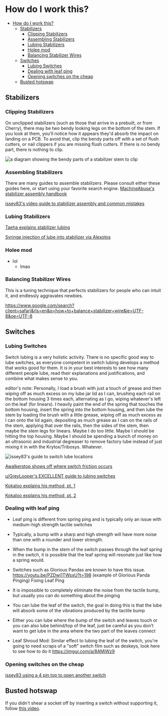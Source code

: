 # How do I work this?
- [How do I work this?](#how-do-i-work-this)
  - [Stabilizers](#stabilizers)
    - [Clipping Stabilizers](#clipping-stabilizers)
    - [Assembling Stabilizers](#assembling-stabilizers)
    - [Lubing Stabilizers](#lubing-stabilizers)
    - [Holee mod](#holee-mod)
    - [Balancing Stabilizer Wires](#balancing-stabilizer-wires)
  - [Switches](#switches)
    - [Lubing Switches](#lubing-switches)
    - [Dealing with leaf ping](#dealing-with-leaf-ping)
    - [Opening switches on the cheap](#opening-switches-on-the-cheap)
  - [Busted hotswap](#busted-hotswap)

## Stabilizers

### Clipping Stabilizers

On unclipped stabilizers (such as those that arrive in a prebuilt, or from Cherry), there may be two bendy looking legs on the bottom of the stem. If you look at them, you'll notice how it appears they'd absorb the impact on landing on a PCB. To avoid that, clip the bendy parts off with a set of flush cutters, or nail clippers if you are missing flush cutters. If there is no bendy part, there is nothing to clip.

![a diagram showing the bendy parts of a stabilizer stem to clip](https://www.maketecheasier.com/assets/uploads/2020/04/keyboard-stabiliser-modding-1-1.jpg)

### Assembling Stabilizers

There are many guides to assemble stabilizers. Please consult either these guides here, or start using your favorite search engine.
[MachineAbuse's stabilizer assembly handbook](https://imgur.com/gallery/pHK0vhz)

[issey83's video guide to stabilizer assembly and common mistakes](https://www.youtube.com/watch?v=6Yz-UzTY8_I)

### Lubing Stabilizers

[Taeha explains stabilizer lubing](https://www.youtube.com/watch?v=usNx1_d0HbQ)

[Syringe injection of lube into stabilizer via Alexotos](https://www.youtube.com/watch?v=nuntwYJpSUY)

### Holee mod

* lol
  * lmao

### Balancing Stabilizer Wires

This is a tuning technique that perfects stabilizers for people who can intuit it, and endlessly aggravates newbies.

https://www.google.com/search?client=safari&rls=en&q=how+to+balance+stabilizer+wire&ie=UTF-8&oe=UTF-8

## Switches

### Lubing Switches

Switch lubing is a very holistic activity. There is no specific good way to lube switches, as everyone competent in switch lubing develops a method that works good for them. It is in your best interests to see how many different people lube, read their explanations and justifications, and combine what makes sense to you.

editor's note: Personally, I load a brush with just a touch of grease and then wiping off as much excess on my lube jar lid as I can, brushing each rail on the bottom housing 3 times each, alternating as I go, wiping whatever's left on the leaf (for linears). I heavily paint the end of the spring that touches the bottom housing, insert the spring into the bottom housing, and then lube the stem by loading the brush with a little grease, wiping off as much excess as I can onto the lid again, depositing as much grease as I can on the rails of the stem, applying that over the rails, then the sides of the stem, then maybe the stem legs for linears. Maybe I do too little. Maybe I should be hitting the top housing. Maybe I should be spending a bunch of money on an ultrasonic and industrial degreaser to remove factory lube instead of just mixing it in with the Krytox/Tribosys. Whatever.

![issey83's guide to switch lube locations](https://cdn.discordapp.com/attachments/190327462087884811/979355668823814164/switch_lubing.png)

[Awalkerstop shows off where switch friction occurs](https://imgur.com/gallery/hijSYcp)

[u/GreyLooper's EXCELLENT guide to lubing switches](https://docs.google.com/document/d/1MXrx8ddxSNVBCHFjNrUMt-8BxNHIVanFtn5v7nriAzg/edit)

[Kokaloo explains his method, pt. 1](https://discord.com/channels/190327149696253952/190327462087884811/898107799135997952)

[Kokaloo explains his method, pt. 2](https://discord.com/channels/190327149696253952/190327462087884811/898114513059057664)

### Dealing with leaf ping

* Leaf ping is different from spring ping and is typically only an issue with medium-high strength tactile switches
* Typically, a bump with a sharp and high strength will have more noise than one with a rounder and lower strength. 
* When the bump in the stem of the switch passes through the leaf spring in the switch, it is possible that the leaf spring will resonate just like how a spring would. 
* Switches such as Glorious Pandas are known to have this issue.
https://youtu.be/PZDwj1TWsxU?t=198 (example of Glorious Panda Pinging)
 Fixing Leaf Ping
* It is impossible to completely eliminate the noise from the tactile bump, but usually you can do something about the pinging

* You can lube the leaf of the switch, the goal in doing this is that the lube will absorb some of the vibrations produced by the tactile bump
* Either you can lube where the bump of the switch and leaves touch or you can also lube behind/top of the leaf, just be careful as you don't want to get lube in the area where the two part of the leaves connect

* Leaf Shroud Mod: Similar effect to lubing the leaf of the switch, you're going to need scraps of a "soft" switch film such as deskeys, look here to see how to do it https://imgur.com/a/8AMjWz9

### Opening switches on the cheap

[issey83 using a 4 pin top to open another switch](https://discord.com/channels/190327149696253952/190327462087884811/850610661951668284)

## Busted hotswap

If you didn't shear a socket off by inserting a switch without supporting it, follow
[this video](https://www.youtube.com/watch?v=S3wuA8uEVhM).
